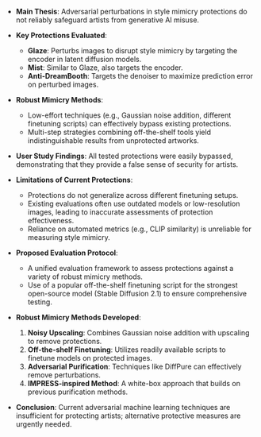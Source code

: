 - **Main Thesis**: Adversarial perturbations in style mimicry protections do not reliably safeguard artists from generative AI misuse.
  
- **Key Protections Evaluated**:
  - **Glaze**: Perturbs images to disrupt style mimicry by targeting the encoder in latent diffusion models.
  - **Mist**: Similar to Glaze, also targets the encoder.
  - **Anti-DreamBooth**: Targets the denoiser to maximize prediction error on perturbed images.

- **Robust Mimicry Methods**: 
  - Low-effort techniques (e.g., Gaussian noise addition, different finetuning scripts) can effectively bypass existing protections.
  - Multi-step strategies combining off-the-shelf tools yield indistinguishable results from unprotected artworks.

- **User Study Findings**: All tested protections were easily bypassed, demonstrating that they provide a false sense of security for artists.

- **Limitations of Current Protections**:
  - Protections do not generalize across different finetuning setups.
  - Existing evaluations often use outdated models or low-resolution images, leading to inaccurate assessments of protection effectiveness.
  - Reliance on automated metrics (e.g., CLIP similarity) is unreliable for measuring style mimicry.

- **Proposed Evaluation Protocol**: 
  - A unified evaluation framework to assess protections against a variety of robust mimicry methods.
  - Use of a popular off-the-shelf finetuning script for the strongest open-source model (Stable Diffusion 2.1) to ensure comprehensive testing.

- **Robust Mimicry Methods Developed**:
  1. **Noisy Upscaling**: Combines Gaussian noise addition with upscaling to remove protections.
  2. **Off-the-shelf Finetuning**: Utilizes readily available scripts to finetune models on protected images.
  3. **Adversarial Purification**: Techniques like DiffPure can effectively remove perturbations.
  4. **IMPRESS-inspired Method**: A white-box approach that builds on previous purification methods.

- **Conclusion**: Current adversarial machine learning techniques are insufficient for protecting artists; alternative protective measures are urgently needed.